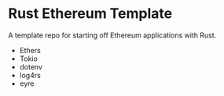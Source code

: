 # Rust Ethereum Template

A template repo for starting off Ethereum applications with Rust.

- Ethers
- Tokio
- dotenv
- log4rs
- eyre
